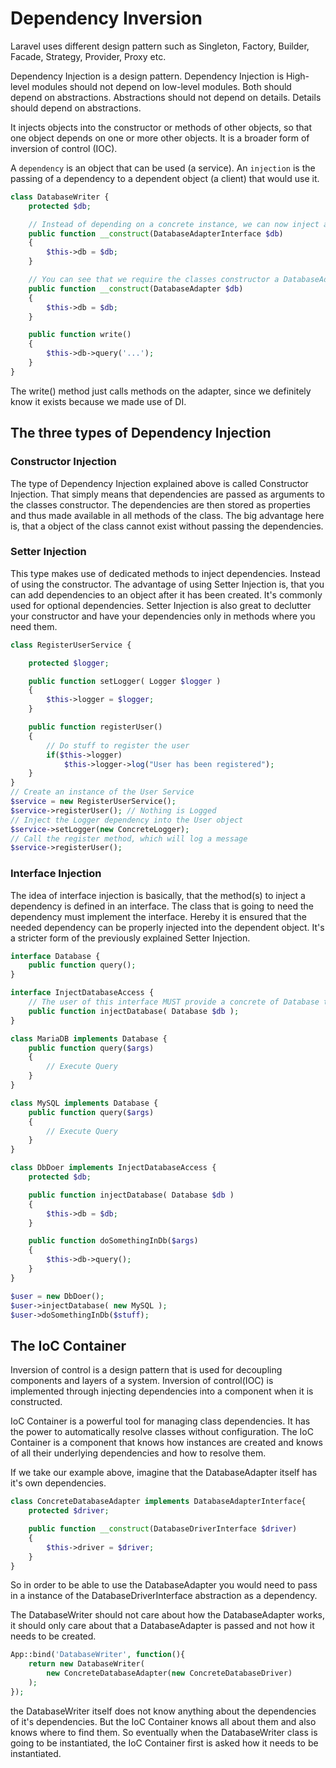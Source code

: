 # Dependency Inversion
Laravel uses different design pattern such as Singleton, Factory, Builder, Facade, Strategy, Provider, Proxy etc. 

Dependency Injection is a design pattern. Dependency Injection is High-level modules should not depend on low-level modules. Both should depend on abstractions. Abstractions should not depend on details. Details should depend on abstractions.

It injects objects into the constructor or methods of other objects, so that one object depends on one or more other objects. It is a broader form of inversion of control (IOC).

A `dependency` is an object that can be used (a service). An `injection` is the passing of a dependency to a dependent object (a client) that would use it.

```php
class DatabaseWriter {
    protected $db;

    // Instead of depending on a concrete instance, we can now inject any instance that consumes the type hinted interface. The interface takes care that the later concrete instance implements all the methods that we are going to use, so that we can still rely on them in the dependent classes.
    public function __construct(DatabaseAdapterInterface $db)
    {
        $this->db = $db;
    }

    // You can see that we require the classes constructor a DatabaseAdapter instance to be passed. Since we are doing that in the constructor, an object of that class cannot be instantiated without it: We are injecting a dependency. Now, that we know that the DatabaseAdapter is always existent within the class we can easily rely on it.
    public function __construct(DatabaseAdapter $db)
    {
        $this->db = $db;
    }

    public function write()
    {
        $this->db->query('...');
    }
}
```
The write() method just calls methods on the adapter, since we definitely know it exists because we made use of DI.

## The three types of Dependency Injection

### Constructor Injection
The type of Dependency Injection explained above is called Constructor Injection. That simply means that dependencies are passed as arguments to the classes constructor. The dependencies are then stored as properties and thus made available in all methods of the class. The big advantage here is, that a object of the class cannot exist without passing the dependencies.

### Setter Injection
This type makes use of dedicated methods to inject dependencies. Instead of using the constructor. The advantage of using Setter Injection is, that you can add dependencies to an object after it has been created. It's commonly used for optional dependencies. Setter Injection is also great to declutter your constructor and have your dependencies only in methods where you need them.
```php
class RegisterUserService {

    protected $logger;

    public function setLogger( Logger $logger )
    {
        $this->logger = $logger;
    }

    public function registerUser()
    {
        // Do stuff to register the user
        if($this->logger)
            $this->logger->log("User has been registered");
    }
}
// Create an instance of the User Service
$service = new RegisterUserService();
$service->registerUser(); // Nothing is Logged
// Inject the Logger dependency into the User object
$service->setLogger(new ConcreteLogger);
// Call the register method, which will log a message
$service->registerUser();
```

### Interface Injection
The idea of interface injection is basically, that the method(s) to inject a dependency is defined in an interface. The class that is going to need the dependency must implement the interface. Hereby it is ensured that the needed dependency can be properly injected into the dependent object. It's a stricter form of the previously explained Setter Injection.
```php
interface Database {
    public function query();
}

interface InjectDatabaseAccess {
    // The user of this interface MUST provide a concrete of Database through this method
    public function injectDatabase( Database $db );
}

class MariaDB implements Database {
    public function query($args)
    {
        // Execute Query
    }
}

class MySQL implements Database {
    public function query($args)
    {
        // Execute Query
    }
}

class DbDoer implements InjectDatabaseAccess {
    protected $db;

    public function injectDatabase( Database $db )
    {
        $this->db = $db;
    }

    public function doSomethingInDb($args)
    {
        $this->db->query();
    }
}

$user = new DbDoer();
$user->injectDatabase( new MySQL );
$user->doSomethingInDb($stuff);
```

## The IoC Container
Inversion of control is a design pattern that is used for decoupling components and layers of a system. Inversion of control(IOC) is implemented through injecting dependencies into a component when it is constructed.

IoC Container is a powerful tool for managing class dependencies. It has the power to automatically resolve classes without configuration. The IoC Container is a component that knows how instances are created and knows of all their underlying dependencies and how to resolve them.

If we take our example above, imagine that the DatabaseAdapter itself has it's own dependencies.
```php
class ConcreteDatabaseAdapter implements DatabaseAdapterInterface{
    protected $driver;

    public function __construct(DatabaseDriverInterface $driver)
    {
        $this->driver = $driver;
    }
}
```
So in order to be able to use the DatabaseAdapter you would need to pass in a instance of the DatabaseDriverInterface abstraction as a dependency.

The DatabaseWriter should not care about how the DatabaseAdapter works, it should only care about that a DatabaseAdapter is passed and not how it needs to be created.

```php
App::bind('DatabaseWriter', function(){
    return new DatabaseWriter(
        new ConcreteDatabaseAdapter(new ConcreteDatabaseDriver)
    );
});
```
the DatabaseWriter itself does not know anything about the dependencies of it's dependencies. But the IoC Container knows all about them and also knows where to find them. So eventually when the DatabaseWriter class is going to be instantiated, the IoC Container first is asked how it needs to be instantiated.